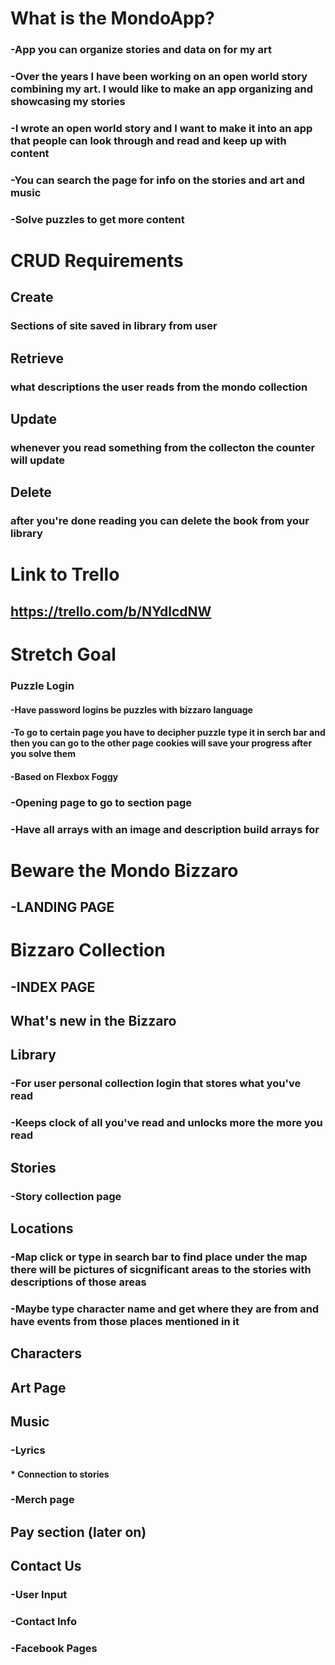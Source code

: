 
# What is the MondoApp?
### -App you can organize stories and data on for my art
### -Over the years I have been working on an open world story combining my art. I would like to make an app organizing and showcasing my stories
### -I wrote an open world story and I want to make it into an app that people can look through and read and keep up with content
### -You can search the page for info on the stories and art and music
### -Solve puzzles to get more content



# CRUD Requirements
## Create
### Sections of site saved in library from user
## Retrieve
### what descriptions the user reads from the mondo collection
## Update
### whenever you read something from the collecton the counter will update
## Delete
### after you're done reading you can delete the book from your library

# Link to Trello
## https://trello.com/b/NYdlcdNW

# Stretch Goal
### Puzzle Login
#### -Have password logins be puzzles with bizzaro language
#### -To go to certain page you have to  decipher puzzle type it in serch bar and then you can go to the other page cookies will save your progress after you solve them
#### -Based on Flexbox Foggy

### -Opening page to go to section page
### -Have all arrays with an image and description build arrays for 

# Beware the Mondo Bizzaro
## -LANDING PAGE

# Bizzaro Collection
## -INDEX PAGE

## What's new in the Bizzaro

## Library 
### -For user personal collection login that stores what you've read
### -Keeps clock of all you've read and unlocks more the more you read

## Stories
### -Story collection page

## Locations
### -Map click or type in search bar to find place under the map there will be pictures of sicgnificant areas to the stories with descriptions of those areas
### -Maybe type character name and get where they are from and have events from those places mentioned in it

## Characters

## Art Page

## Music
### -Lyrics
#### * Connection to stories
### -Merch page

## Pay section (later on)

## Contact Us

### -User Input
### -Contact Info
### -Facebook Pages
